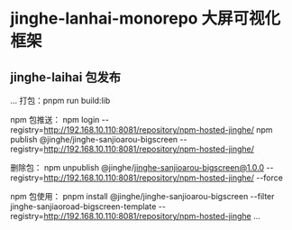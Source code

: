 # jinghe-lanhai-monorepo 大屏可视化框架

## jinghe-laihai 包发布

...
打包：pnpm run build:lib

npm 包推送： 
npm login --registry=http://192.168.10.110:8081/repository/npm-hosted-jinghe/
npm publish @jinghe/jinghe-sanjioarou-bigscreen --registry=http://192.168.10.110:8081/repository/npm-hosted-jinghe/

删除包： npm unpublish @jinghe/jinghe-sanjioarou-bigscreen@1.0.0 --registry=http://192.168.10.110:8081/repository/npm-hosted-jinghe/ --force

npm 包使用： pnpm install @jinghe/jinghe-sanjioarou-bigscreen --filter jinghe-sanjiaoroad-bigscreen-template --registry=http://192.168.10.110:8081/repository/npm-hosted-jinghe
...